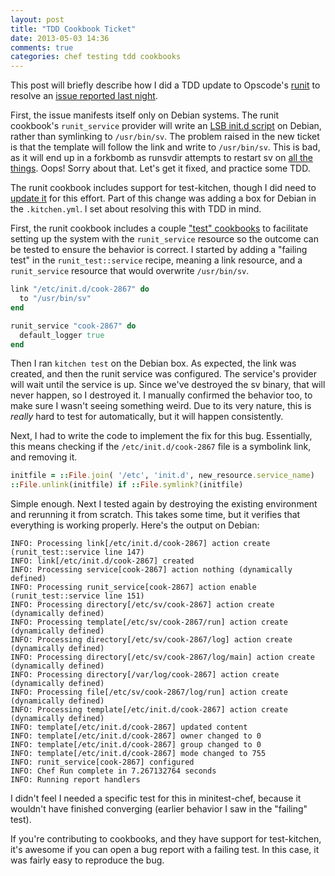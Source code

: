 ```yaml
---
layout: post
title: "TDD Cookbook Ticket"
date: 2013-05-03 14:36
comments: true
categories: chef testing tdd cookbooks
---
```


This post will briefly describe how I did a TDD update to Opscode's
[runit](http://ckbk.it/runit) to resolve an
[issue reported last night](https://tickets.opscode.com/browse/COOK-2867).

First, the issue manifests itself only on Debian systems. The runit
cookbook's `runit_service` provider will write an
[LSB init.d script](http://tickets.opscode.com/browse/COOK-1576) on
Debian, rather than symlinking to `/usr/bin/sv`. The problem raised in
the new ticket is that the template will follow the link and write to
`/usr/bin/sv`. This is bad, as it will end up in a forkbomb as
runsvdir attempts to restart sv on
[all the things](http://drupal.org/files/x-all-the-things-template.png).
Oops! Sorry about that. Let's get it fixed, and practice some TDD.

The runit cookbook includes support for test-kitchen, though I did
need to
[update it](https://github.com/opscode-cookbooks/runit/commit/8d2e0fcb9d6becf99c0d30694164e57d59fb667b)
for this effort. Part of this change was adding a box for Debian in
the `.kitchen.yml`. I set about resolving this with TDD in mind.

First, the runit cookbook includes a couple
["test" cookbooks](https://github.com/opscode-cookbooks/runit/tree/master/test/cookbooks)
to facilitate setting up the system with the `runit_service` resource
so the outcome can be tested to ensure the behavior is correct. I
started by adding a "failing test" in the `runit_test::service`
recipe, meaning a link resource, and a `runit_service` resource that
would overwrite `/usr/bin/sv`.

```ruby
link "/etc/init.d/cook-2867" do
  to "/usr/bin/sv"
end

runit_service "cook-2867" do
  default_logger true
end
```

Then I ran `kitchen test` on the Debian box. As expected, the link was
created, and then the runit service was configured. The service's
provider will wait until the service is up. Since we've destroyed the
sv binary, that will never happen, so I destroyed it. I manually
confirmed the behavior too, to make sure I wasn't seeing something
weird. Due to its very nature, this is *really* hard to test for
automatically, but it will happen consistently.

Next, I had to write the code to implement the fix for this bug.
Essentially, this means checking if the `/etc/init.d/cook-2867` file
is a symbolink link, and removing it.

```ruby
initfile = ::File.join( '/etc', 'init.d', new_resource.service_name)
::File.unlink(initfile) if ::File.symlink?(initfile)
```

Simple enough. Next I tested again by destroying the existing
environment and rerunning it from scratch. This takes some time, but
it verifies that everything is working properly. Here's the output on
Debian:

```
INFO: Processing link[/etc/init.d/cook-2867] action create (runit_test::service line 147)
INFO: link[/etc/init.d/cook-2867] created
INFO: Processing service[cook-2867] action nothing (dynamically defined)
INFO: Processing runit_service[cook-2867] action enable (runit_test::service line 151)
INFO: Processing directory[/etc/sv/cook-2867] action create (dynamically defined)
INFO: Processing template[/etc/sv/cook-2867/run] action create (dynamically defined)
INFO: Processing directory[/etc/sv/cook-2867/log] action create (dynamically defined)
INFO: Processing directory[/etc/sv/cook-2867/log/main] action create (dynamically defined)
INFO: Processing directory[/var/log/cook-2867] action create (dynamically defined)
INFO: Processing file[/etc/sv/cook-2867/log/run] action create (dynamically defined)
INFO: Processing template[/etc/init.d/cook-2867] action create (dynamically defined)
INFO: template[/etc/init.d/cook-2867] updated content
INFO: template[/etc/init.d/cook-2867] owner changed to 0
INFO: template[/etc/init.d/cook-2867] group changed to 0
INFO: template[/etc/init.d/cook-2867] mode changed to 755
INFO: runit_service[cook-2867] configured
INFO: Chef Run complete in 7.267132764 seconds
INFO: Running report handlers
```

I didn't feel I needed a specific test for this in minitest-chef,
because it wouldn't have finished converging (earlier behavior I saw
in the "failing" test).

If you're contributing to cookbooks, and they have support for
test-kitchen, it's awesome if you can open a bug report with a failing
test. In this case, it was fairly easy to reproduce the bug.
